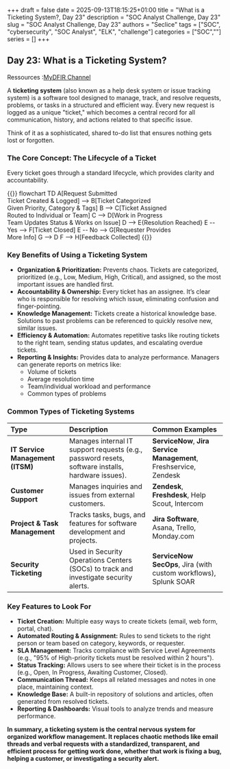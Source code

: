 +++ 
draft = false
date = 2025-09-13T18:15:25+01:00
title = "What is a Ticketing System?, Day 23"
description = "SOC Analyst Challenge, Day 23"
slug = "SOC Analyst Challenge, Day 23"
authors = "Seclice"
tags = ["SOC", "cybersecurity", "SOC Analyst", "ELK", "challenge"]
categories = ["SOC",""]
series = []
+++


## Day 23: What is a Ticketing System?
Ressources :[MyDFIR Channel](https://www.youtube.com/@MyDFIR/)

A **ticketing system** (also known as a help desk system or issue tracking system) is a software tool designed to manage, track, and resolve requests, problems, or tasks in a structured and efficient way. Every new request is logged as a unique "ticket," which becomes a central record for all communication, history, and actions related to that specific issue.

Think of it as a sophisticated, shared to-do list that ensures nothing gets lost or forgotten.

 

### **The Core Concept: The Lifecycle of a Ticket**

Every ticket goes through a standard lifecycle, which provides clarity and accountability.

{{<mermaid>}}
flowchart TD
    A[Request Submitted<br>Ticket Created & Logged] --> B[Ticket Categorized<br>Given Priority, Category & Tags]
    B --> C[Ticket Assigned<br>Routed to Individual or Team]
    C --> D[Work in Progress<br>Team Updates Status & Works on Issue]
    D --> E{Resolution Reached}
    E -- Yes --> F[Ticket Closed]
    E -- No --> G[Requester Provides<br>More Info]
    G --> D
    F --> H[Feedback Collected]
{{</mermaid>}}

 

### **Key Benefits of Using a Ticketing System**

*   **Organization & Prioritization:** Prevents chaos. Tickets are categorized, prioritized (e.g., Low, Medium, High, Critical), and assigned, so the most important issues are handled first.
*   **Accountability & Ownership:** Every ticket has an assignee. It’s clear who is responsible for resolving which issue, eliminating confusion and finger-pointing.
*   **Knowledge Management:** Tickets create a historical knowledge base. Solutions to past problems can be referenced to quickly resolve new, similar issues.
*   **Efficiency & Automation:** Automates repetitive tasks like routing tickets to the right team, sending status updates, and escalating overdue tickets.
*   **Reporting & Insights:** Provides data to analyze performance. Managers can generate reports on metrics like:
    *   Volume of tickets
    *   Average resolution time
    *   Team/individual workload and performance
    *   Common types of problems

 

### **Common Types of Ticketing Systems**

| Type | Description | Common Examples |
| :--- | :--- | :--- |
| **IT Service Management (ITSM)** | Manages internal IT support requests (e.g., password resets, software installs, hardware issues). | **ServiceNow**, **Jira Service Management**, Freshservice, Zendesk |
| **Customer Support** | Manages inquiries and issues from external customers. | **Zendesk**, **Freshdesk**, Help Scout, Intercom |
| **Project & Task Management** | Tracks tasks, bugs, and features for software development and projects. | **Jira Software**, Asana, Trello, Monday.com |
| **Security Ticketing** | Used in Security Operations Centers (SOCs) to track and investigate security alerts. | **ServiceNow SecOps**, Jira (with custom workflows), Splunk SOAR |

 

### **Key Features to Look For**

*   **Ticket Creation:** Multiple easy ways to create tickets (email, web form, portal, chat).
*   **Automated Routing & Assignment:** Rules to send tickets to the right person or team based on category, keywords, or requester.
*   **SLA Management:** Tracks compliance with Service Level Agreements (e.g., "95% of High-priority tickets must be resolved within 2 hours").
*   **Status Tracking:** Allows users to see where their ticket is in the process (e.g., Open, In Progress, Awaiting Customer, Closed).
*   **Communication Thread:** Keeps all related messages and notes in one place, maintaining context.
*   **Knowledge Base:** A built-in repository of solutions and articles, often generated from resolved tickets.
*   **Reporting & Dashboards:** Visual tools to analyze trends and measure performance.

**In summary, a ticketing system is the central nervous system for organized workflow management. It replaces chaotic methods like email threads and verbal requests with a standardized, transparent, and efficient process for getting work done, whether that work is fixing a bug, helping a customer, or investigating a security alert.**